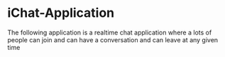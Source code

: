 # iChat-Application
The following application is a realtime chat application  where a lots of people can join and can have a conversation and can leave at any  given time

